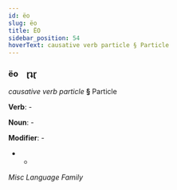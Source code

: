 ```yaml
---
id: ëo
slug: ëo
title: ËO
sidebar_position: 54
hoverText: causative verb particle § Particle
---
```


### ëo&emsp;<span kind="abugida">ɽʇɽ</span>

*causative verb particle* **§** Particle

**Verb**: -

**Noun**: -

**Modifier**: -

- -

*Misc Language Family*